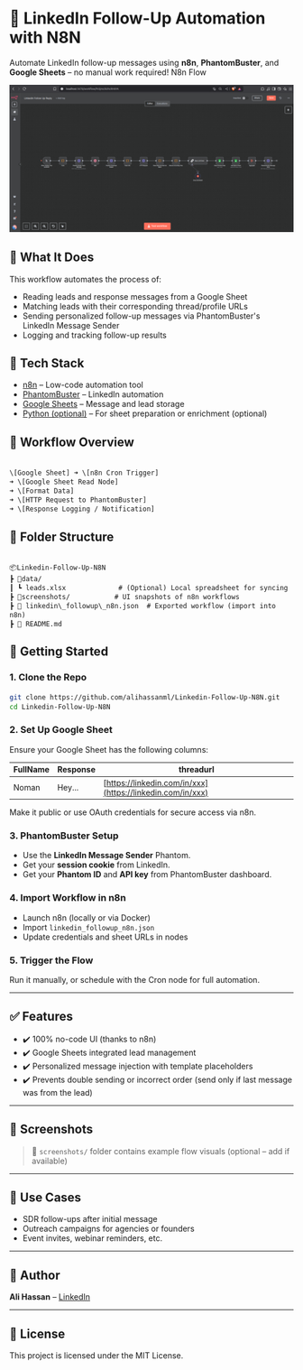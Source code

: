 # 🔁 LinkedIn Follow-Up Automation with N8N

Automate LinkedIn follow-up messages using **n8n**, **PhantomBuster**, and **Google Sheets** – no manual work required!
N8n Flow

![Image](./image.png)
## 🧠 What It Does

This workflow automates the process of:

- Reading leads and response messages from a Google Sheet
- Matching leads with their corresponding thread/profile URLs
- Sending personalized follow-up messages via PhantomBuster's LinkedIn Message Sender
- Logging and tracking follow-up results

## 🔧 Tech Stack

- [n8n](https://n8n.io) – Low-code automation tool
- [PhantomBuster](https://phantombuster.com/) – LinkedIn automation
- [Google Sheets](https://www.google.com/sheets/about/) – Message and lead storage
- [Python (optional)](https://www.python.org/) – For sheet preparation or enrichment (optional)

## 🧩 Workflow Overview

```

\[Google Sheet] ➜ \[n8n Cron Trigger]
➜ \[Google Sheet Read Node]
➜ \[Format Data]
➜ \[HTTP Request to PhantomBuster]
➜ \[Response Logging / Notification]

```

## 📁 Folder Structure

```

📦Linkedin-Follow-Up-N8N
┣ 📂data/
┃ ┗ leads.xlsx             # (Optional) Local spreadsheet for syncing
┣ 📂screenshots/           # UI snapshots of n8n workflows
┣ 📜 linkedin\_followup\_n8n.json  # Exported workflow (import into n8n)
┣ 📜 README.md

````

## 🚀 Getting Started

### 1. Clone the Repo

```bash
git clone https://github.com/alihassanml/Linkedin-Follow-Up-N8N.git
cd Linkedin-Follow-Up-N8N
````

### 2. Set Up Google Sheet

Ensure your Google Sheet has the following columns:

| FullName | Response | threadurl                                                  |
| -------- | -------- | ---------------------------------------------------------- |
| Noman    | Hey...   | [https://linkedin.com/in/xxx](https://linkedin.com/in/xxx) |

Make it public or use OAuth credentials for secure access via n8n.

### 3. PhantomBuster Setup

* Use the **LinkedIn Message Sender** Phantom.
* Get your **session cookie** from LinkedIn.
* Get your **Phantom ID** and **API key** from PhantomBuster dashboard.

### 4. Import Workflow in n8n

* Launch n8n (locally or via Docker)
* Import `linkedin_followup_n8n.json`
* Update credentials and sheet URLs in nodes

### 5. Trigger the Flow

Run it manually, or schedule with the Cron node for full automation.

---

## ✅ Features

* ✔️ 100% no-code UI (thanks to n8n)
* ✔️ Google Sheets integrated lead management
* ✔️ Personalized message injection with template placeholders
* ✔️ Prevents double sending or incorrect order (send only if last message was from the lead)

---

## 📸 Screenshots

> 📂 `screenshots/` folder contains example flow visuals (optional – add if available)

---

## 🤖 Use Cases

* SDR follow-ups after initial message
* Outreach campaigns for agencies or founders
* Event invites, webinar reminders, etc.

---

## 📌 Author

**Ali Hassan** – [LinkedIn](https://www.linkedin.com/in/alihassanml)

---

## 🪪 License

This project is licensed under the MIT License.
